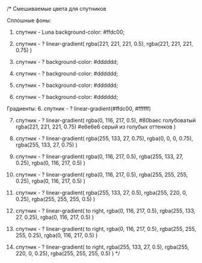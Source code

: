 
/*
Смешиваемые цвета для спутников

Cплошные фоны:

1. спутник - Luna
background-color: #ffdc00;

8. спутник - ?
linear-gradient(
  rgba(221, 221, 221, 0.5),
  rgba(221, 221, 221, 0.75)
)

2. спутник - ?
background-color: #dddddd;

3. спутник - ?
background-color: #dddddd;

4. спутник - ?
background-color: #dddddd;

5. спутник - ?
background-color: #dddddd;


Градиенты:
6. спутник - ?
linear-gradient(#ffdc00, #ffffff)

7. спутник - ?
linear-gradient(
  rgba(0, 116, 217, 0.5),
  #80baec голубоватый
  rgba(221, 221, 221, 0.75)
  #e6e6e6  серый из голубых оттенков
)



9. спутник - ?
linear-gradient(
  rgba(255, 133, 27, 0.75),
  rgba(0, 0, 0, 0.75),
  rgba(255, 133, 27, 0.75)
)

10. спутник - ?
linear-gradient(
  rgba(0, 116, 217, 0.5),
  rgba(255, 133, 27, 0.25),
  rgba(0, 116, 217, 0.5)
)

11. спутник - ?
linear-gradient(
  rgba(0, 116, 217, 0.5),
  rgba(255, 255, 255, 0.25),
  rgba(0, 116, 217, 0.5)
)

12. спутник - ?
linear-gradient(
  rgba(255, 133, 27, 0.5),
  rgba(255, 220, 0, 0.25),
  rgba(255, 255, 255, 0.5)
)

13. спутник - ?
linear-gradient(
  to right,
  rgba(0, 116, 217, 0.5),
  rgba(255, 133, 27, 0.25),
  rgba(0, 116, 217, 0.5)
)

14. спутник - ?
linear-gradient(
  to right,
  rgba(0, 116, 217, 0.5),
  rgba(255, 255, 255, 0.25),
  rgba(0, 116, 217, 0.5)
)

15. спутник - ?
linear-gradient(
  to right,
  rgba(255, 133, 27, 0.5),
  rgba(255, 220, 0, 0.25),
  rgba(255, 255, 255, 0.5)
)
*/
